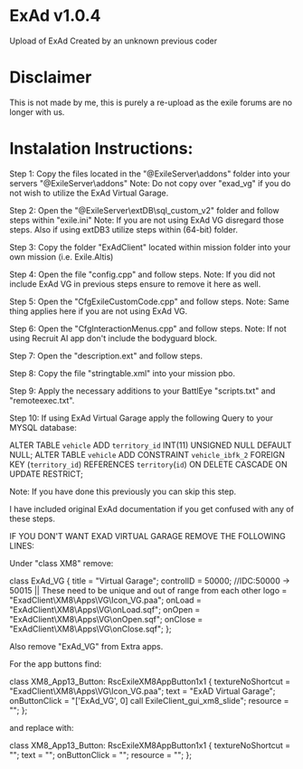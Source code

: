 # ExAd v1.0.4
 Upload of ExAd Created by an unknown previous coder

# Disclaimer
This is not made by me, this is purely a re-upload as the exile forums are no longer with us.

# Instalation Instructions:

Step 1: Copy the files located in the "@ExileServer\addons" folder into your servers "@ExileServer\addons" 
Note: Do not copy over "exad_vg" if you do not wish to utilize the ExAd Virtual Garage.

Step 2: Open the "@ExileServer\extDB\sql_custom_v2" folder and follow steps within "exile.ini"
Note: If you are not using ExAd VG disregard those steps. Also if using extDB3 utilize steps within (64-bit) folder.

Step 3: Copy the folder "ExAdClient" located within mission folder into your own mission (i.e. Exile.Altis)

Step 4: Open the file "config.cpp" and follow steps.
Note: If you did not include ExAd VG in previous steps ensure to remove it here as well.

Step 5: Open the "CfgExileCustomCode.cpp" and follow steps.
Note: Same thing applies here if you are not using ExAd VG.

Step 6: Open the "CfgInteractionMenus.cpp" and follow steps.
Note: If not using Recruit AI app don't include the bodyguard block.

Step 7: Open the "description.ext" and follow steps.

Step 8: Copy the file "stringtable.xml" into your mission pbo.

Step 9: Apply the necessary additions to your BattlEye "scripts.txt" and "remoteexec.txt".

Step 10: If using ExAd Virtual Garage apply the following Query to your MYSQL database:

ALTER TABLE `vehicle` ADD `territory_id` INT(11) UNSIGNED NULL DEFAULT NULL;
ALTER TABLE `vehicle` ADD CONSTRAINT `vehicle_ibfk_2` FOREIGN KEY (`territory_id`) REFERENCES `territory`(`id`) ON DELETE CASCADE ON UPDATE RESTRICT;

Note: If you have done this previously you can skip this step.

I have included original ExAd documentation if you get confused with any of these steps.

IF YOU DON'T WANT EXAD VIRTUAL GARAGE REMOVE THE FOLLOWING LINES:

Under "class XM8" remove:

class ExAd_VG
    {
        title = "Virtual Garage";
        controlID = 50000;                  //IDC:50000 -> 50015 || These need to be unique and out of range from each other
        logo = "ExadClient\XM8\Apps\VG\Icon_VG.paa";
        onLoad = "ExAdClient\XM8\Apps\VG\onLoad.sqf";
        onOpen = "ExAdClient\XM8\Apps\VG\onOpen.sqf";
        onClose = "ExAdClient\XM8\Apps\VG\onClose.sqf";
    };
	
Also remove "ExAd_VG" from Extra apps.

For the app buttons find:

class XM8_App13_Button: RscExileXM8AppButton1x1
{
    textureNoShortcut = "ExadClient\XM8\Apps\VG\Icon_VG.paa";
    text = "ExAD Virtual Garage";
    onButtonClick = "['ExAd_VG', 0] call ExileClient_gui_xm8_slide";
    resource = "";
};

and replace with:

class XM8_App13_Button: RscExileXM8AppButton1x1
{
    textureNoShortcut = "";
    text = "";
    onButtonClick = "";
    resource = "";
};
